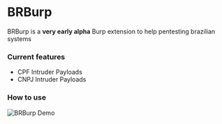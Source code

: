 BRBurp
==========

BRBurp is a **very early alpha** Burp extension to help pentesting brazilian systems

### Current features
* CPF Intruder Payloads
* CNPJ Intruder Payloads

### How to use

![BRBurp Demo](https://i.giphy.com/media/KEXnOqzjC52MEmK4sZ/source.gif)